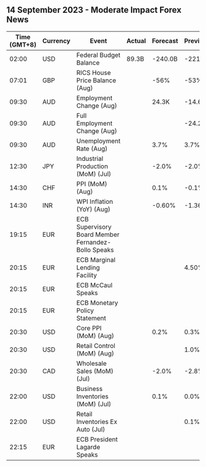 ## 14 September 2023 - Moderate Impact Forex News

| Time (GMT+8) | Currency | Event | Actual | Forecast | Previous |
|------|----------|-------|--------|----------|----------|
| 02:00 | USD | Federal Budget Balance | 89.3B | -240.0B | -221.0B |
| 07:01 | GBP | RICS House Price Balance (Aug) |  | -56% | -53% |
| 09:30 | AUD | Employment Change (Aug) |  | 24.3K | -14.6K |
| 09:30 | AUD | Full Employment Change (Aug) |  |  | -24.2K |
| 09:30 | AUD | Unemployment Rate (Aug) |  | 3.7% | 3.7% |
| 12:30 | JPY | Industrial Production (MoM) (Jul) |  | -2.0% | -2.0% |
| 14:30 | CHF | PPI (MoM) (Aug) |  | 0.1% | -0.1% |
| 14:30 | INR | WPI Inflation (YoY) (Aug) |  | -0.60% | -1.36% |
| 19:15 | EUR | ECB Supervisory Board Member Fernandez-Bollo Speaks |  |  |  |
| 20:15 | EUR | ECB Marginal Lending Facility |  |  | 4.50% |
| 20:15 | EUR | ECB McCaul Speaks |  |  |  |
| 20:15 | EUR | ECB Monetary Policy Statement |  |  |  |
| 20:30 | USD | Core PPI (MoM) (Aug) |  | 0.2% | 0.3% |
| 20:30 | USD | Retail Control (MoM) (Aug) |  |  | 1.0% |
| 20:30 | CAD | Wholesale Sales (MoM) (Jul) |  | -2.0% | -2.8% |
| 22:00 | USD | Business Inventories (MoM) (Jul) |  | 0.1% | 0.0% |
| 22:00 | USD | Retail Inventories Ex Auto (Jul) |  |  | 0.1% |
| 22:15 | EUR | ECB President Lagarde Speaks |  |  |  |
